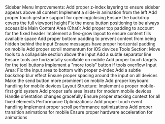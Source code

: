 Sidebar Menu Improvements:
Add proper z-index layering to ensure sidebar appears above all content
Implement a slide-in animation from the left
Add proper touch gesture support for opening/closing
Ensure the backdrop covers the full viewport height
Fix the menu button positioning to be always accessible
Main Content Area (Chat):
Add proper top padding to account for the fixed header
Implement a flex-grow layout to ensure content fills available space
Add proper bottom padding to prevent content from being hidden behind the input
Ensure messages have proper horizontal padding on mobile
Add proper scroll momentum for iOS devices
Tools Section:
Move tools to a collapsible section above the input
Add a subtle separator line
Ensure tools are horizontally scrollable on mobile
Add proper touch targets for the tool buttons
Implement a "more tools" button if tools overflow
Input Area:
Fix the input area to bottom with proper z-index
Add a subtle backdrop blur effect
Ensure proper spacing around the input on all devices
Make the send button more prominent on mobile
Add proper keyboard handling for mobile devices
Layout Structure:
Implement a proper mobile-first grid system
Add proper safe area insets for modern mobile devices
Handle orientation changes gracefully
Ensure proper stacking context for all fixed elements
Performance Optimizations:
Add proper touch event handling
Implement proper scroll performance optimizations
Add proper transition animations for mobile
Ensure proper hardware acceleration for animations